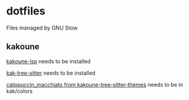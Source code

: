 # dotfiles

Files managed by GNU Stow

## kakoune

[kakoune-lsp](https://github.com/kakoune-lsp/kakoune-lsp) needs to be installed

[kak-tree-sitter](https://git.sr.ht/~hadronized/kak-tree-sitter) needs to be installed

[catppuccin_macchiato from kakoune-tree-sitter-themes](https://git.sr.ht/~hadronized/kakoune-tree-sitter-themes) needs to be in kak/colors
